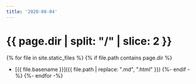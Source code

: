 ```yaml
---
title: '2020-08-04'
---
```


# {{ page.dir | split: "/" | slice: 2 }}

{% for file in site.static_files %}
{% if file.path contains page.dir %}
- [{{ file.basename }}]({{ file.path | replace: ".md", ".html" }})
{%- endif -%}
{%- endfor -%}
